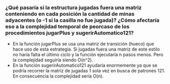 ﻿### ¿Qué pasaría si la estructura jugadas fuera una matriz conteniendo en cada posición la cantidad de minas adyacentes (o -1 si la casilla no fue jugada)? ¿Cómo afectaría eso a la complejidad temporal de peorcaso de los procedimientos jugarPlus y sugerirAutomatico121?

- En la función jugarPlus se usa una matriz de transición (hueco) que hace uso de esta estrategia. Si jugadas fuera una matriz de este estilo no haría falta el último ciclo y la función ejecutaría n pasos menos. Pero la complejidad seguiría siendo O(n^2).
- En la función sugerirAutomatico121 ayudaría enormemente ya que se podría recorrer la matriz de jugadas 1 sola vez en busca de patrones 121. En consecuencia la complejidad sería O(n).